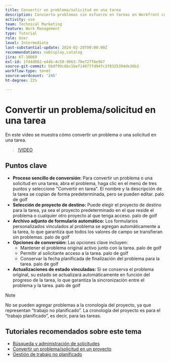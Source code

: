 ```yaml
---
title: Convertir un problema/solicitud en una tarea
description: Convierta problemas sin esfuerzo en tareas en Workfront con nombres editables, archivos adjuntos de formulario personalizados sin problemas, selección de proyectos flexible, opciones de conversión y actualizaciones de estado sincronizadas para flujos de trabajo optimizados.
activity: use
team: Technical Marketing
feature: Work Management
type: Tutorial
role: User
level: Intermediate
last-substantial-update: 2024-02-28T00:00:00Z
recommendations: noDisplay,catalog
jira: KT-10069
exl-id: 1fd4d862-e44b-4c50-9663-70e727f6e9b7
source-git-commit: bbdf99c6bc1be714077fd94fc3f8325394de36b3
workflow-type: tm+mt
source-wordcount: '245'
ht-degree: 22%

---
```


# Convertir un problema/solicitud en una tarea

En este vídeo se muestra cómo convertir un problema o una solicitud en una tarea.

>[!VIDEO](https://video.tv.adobe.com/v/3427605/?quality=12&learn=on&enablevpops=1)

## Puntos clave

* **Proceso sencillo de conversión:** Para convertir un problema o una solicitud en una tarea, abra el problema, haga clic en el menú de tres puntos y seleccione &quot;Convertir en tarea&quot;. El nombre y la descripción de la tarea se copian de forma predeterminada, pero se pueden editar. palo de golf
* **Selección de proyecto de destino:** Puede elegir el proyecto de destino para la tarea, ya sea el proyecto predeterminado en el que reside el problema o cualquier otro proyecto al que tenga acceso. palo de golf
* **Archivo adjunto de formulario automático:** Los formularios personalizados vinculados al problema se agregan automáticamente a la tarea, lo que garantiza que todos los valores de campo se transfieran sin problemas. palo de golf
* **Opciones de conversión:** Las opciones clave incluyen:
   * Mantener el problema original activo junto con la tarea. palo de golf
   * Permitir al solicitante acceso a la tarea. palo de golf
   * Conservar la fecha planificada de finalización del problema para la tarea. palo de golf
* **Actualizaciones de estado vinculadas:** Si se conserva el problema original, su estado se actualizará automáticamente en función del progreso de la tarea, lo que garantiza la sincronización entre el problema y la tarea. palo de golf


>[!NOTE]
>
>No se pueden agregar problemas a la cronología del proyecto, ya que representan “trabajo no planificado”. La cronología del proyecto es para el “trabajo planificado”, es decir, para las tareas.

## Tutoriales recomendados sobre este tema

* [Búsqueda y administración de solicitudes](/help/manage-work/issues-requests/find-requests.md)
* [Convertir un problema/solicitud en un proyecto](/help/manage-work/issues-requests/create-a-project-from-a-request.md)
* [Gestión de trabajo no planificado](/help/manage-work/issues-requests/handle-unplanned-work.md)

